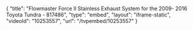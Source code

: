 {
    "title": "Flowmaster Force II Stainless Exhaust System for the 2009- 2016 Toyota Tundra - 817486",
    "type": "embed",
    "layout": "iframe-static",
    "videoId": "10253557",
    "url": "\/tvpembed\/10253557"
}